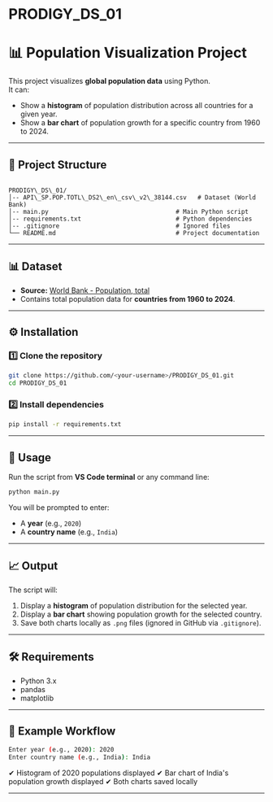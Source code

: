 # PRODIGY_DS_01

# 📊 Population Visualization Project

This project visualizes **global population data** using Python.  
It can:
- Show a **histogram** of population distribution across all countries for a given year.
- Show a **bar chart** of population growth for a specific country from 1960 to 2024.

---

## 📂 Project Structure
```

PRODIGY\_DS\_01/
│-- API\_SP.POP.TOTL\_DS2\_en\_csv\_v2\_38144.csv   # Dataset (World Bank)
│-- main.py                                   # Main Python script
│-- requirements.txt                          # Python dependencies
│-- .gitignore                                # Ignored files
└── README.md                                 # Project documentation

````

---

## 📊 Dataset
- **Source:** [World Bank - Population, total](https://data.worldbank.org/indicator/SP.POP.TOTL)  
- Contains total population data for **countries from 1960 to 2024**.

---

## ⚙️ Installation

### 1️⃣ Clone the repository
```bash
git clone https://github.com/<your-username>/PRODIGY_DS_01.git
cd PRODIGY_DS_01
````

### 2️⃣ Install dependencies

```bash
pip install -r requirements.txt
```

---

## 🚀 Usage

Run the script from **VS Code terminal** or any command line:

```bash
python main.py
```

You will be prompted to enter:

* A **year** (e.g., `2020`)
* A **country name** (e.g., `India`)

---

## 📈 Output

The script will:

1. Display a **histogram** of population distribution for the selected year.
2. Display a **bar chart** showing population growth for the selected country.
3. Save both charts locally as `.png` files (ignored in GitHub via `.gitignore`).

---

## 🛠 Requirements

* Python 3.x
* pandas
* matplotlib

---

## 📌 Example Workflow

```bash
Enter year (e.g., 2020): 2020
Enter country name (e.g., India): India
```

✔ Histogram of 2020 populations displayed
✔ Bar chart of India's population growth displayed
✔ Both charts saved locally

---

